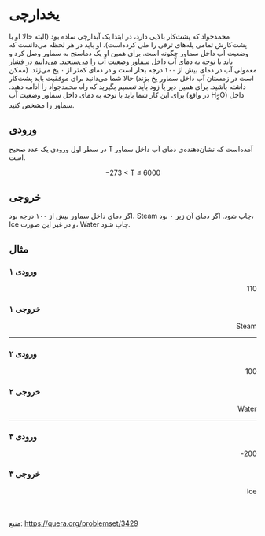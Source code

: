 

# یخدارچی

محمد‌جواد که پشت‌کار بالایی دارد، در ابتدا یک آبدارچی ساده بود (البته حالا او با پشت‌کارش تمامی پله‌های ترقی را طی کرده‌است). او باید در هر لحظه می‌دانست که وضعیت آب داخل سماور چگونه است. برای همین او یک دماسنج به سماور وصل کرد و باید با توجه به دمای آب داخل سماور وضعیت آب را می‌سنجید. می‌دانیم در فشار معمولی آب در دمای بیش از ۱۰۰ درجه بخار است و در دمای کمتر از ۰ یخ می‌زند. (ممکن است در زمستان آب داخل سماور یخ بزند) حالا شما می‌دانید برای موفقیت باید پشت‌کار داشته باشید. برای همین دیر یا زود باید تصمیم بگیرید که راه محمدجواد را ادامه دهید. برای این کار شما باید با توجه به دمای داخل سماور وضعیت آب (در واقع H<sub>2</sub>O) داخل سماور را مشخص کنید.




## ورودی
در سطر اول ورودی یک عدد صحیح T آمده‌است که نشان‌دهنده‌ی دمای آب داخل سماور است.
<p align="center">−273 < T ≤ 6000</p>


## خروجی
اگر دمای داخل سماور بیش از ۱۰۰ درجه بود، Steam چاپ شود. اگر دمای آن زیر ۰ بود، Ice و در غیر این صورت، Water چاپ شود.



## مثال
### ورودی ۱
<div dir="rtl">110</div>

### خروجی ۱
<div dir="rtl">Steam</div>
<hr>

### ورودی ۲
<div dir="rtl">100</div>

### خروجی ۲
<div dir="rtl">Water</div>
<hr>

### ورودی ۳
<div dir="rtl">200-</div>

### خروجی ۳
<div dir="rtl">Ice</div>





<br>
<br>

منبع: https://quera.org/problemset/3429
